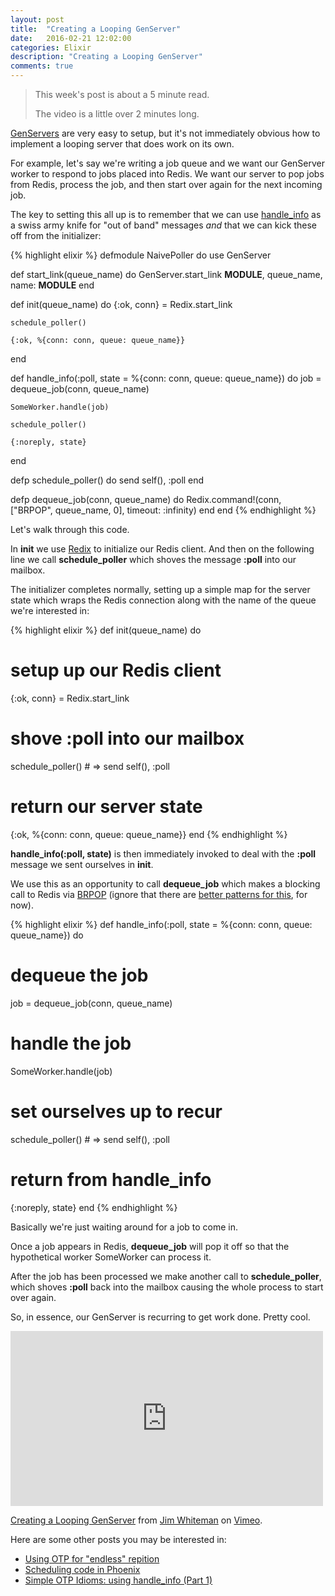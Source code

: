 ```yaml
---
layout: post
title:  "Creating a Looping GenServer"
date:   2016-02-21 12:02:00
categories: Elixir
description: "Creating a Looping GenServer"
comments: true
---
```


> This week's post is about a 5 minute read.
>
>  The video is a little over 2 minutes long.

<a href="http://elixir-lang.org/docs/v1.1/elixir/GenServer.html">GenServers</a> are very easy to setup, but it's not immediately obvious how to implement
a looping server that does work on its own.

For example, let's say we're writing a job queue and we want our GenServer worker to respond to jobs placed into Redis. We want our server to pop jobs from Redis,
process the job, and then start over again for the next incoming job.

The key to setting this all up is to remember that we can use <a href="http://blog.lucidsimple.com/2016/02/07/simple-OTP-idioms-using-handle-info-part-1.html">handle_info</a>
as a swiss army knife for "out of band" messages _and_ that we can kick these off from the initializer:

{% highlight elixir %}
defmodule NaivePoller do
  use GenServer

  def start_link(queue_name) do
    GenServer.start_link __MODULE__, queue_name, name: __MODULE__
  end

  def init(queue_name) do
    {:ok, conn} = Redix.start_link

    schedule_poller()

    {:ok, %{conn: conn, queue: queue_name}}
  end

  def handle_info(:poll, state = %{conn: conn, queue: queue_name}) do
    job = dequeue_job(conn, queue_name)

    SomeWorker.handle(job)

    schedule_poller()

    {:noreply, state}
  end

  defp schedule_poller() do
    send self(), :poll
  end

  defp dequeue_job(conn, queue_name) do
    Redix.command!(conn, ["BRPOP", queue_name, 0], timeout: :infinity)
  end
end
{% endhighlight %}

Let's walk through this code.

In **init** we use <a href="https://github.com/whatyouhide/redix">Redix</a> to initialize our Redis client. And then on the following line we call **schedule_poller** which
shoves the message **:poll** into our mailbox.

The initializer completes normally, setting up a simple map for the server state which wraps the Redis connection along with the name of the queue we're interested in:

{% highlight elixir %}
def init(queue_name) do
  # setup up our Redis client
  {:ok, conn} = Redix.start_link

  # shove :poll into our mailbox
  schedule_poller() # => send self(), :poll

  # return our server state
  {:ok, %{conn: conn, queue: queue_name}}
end
{% endhighlight %}

**handle_info(:poll, state)** is then immediately invoked to deal with the **:poll** message we sent ourselves in **init**.

We use this as an opportunity to call **dequeue_job** which makes a blocking call to Redis via <a href="http://redis.io/commands/brpop">BRPOP</a> (ignore that there are <a href="http://redis.io/commands/BRPOPLPUSH#pattern-reliable-queue">better patterns for this</a>, for now).

{% highlight elixir %}
def handle_info(:poll, state = %{conn: conn, queue: queue_name}) do
  # dequeue the job
  job = dequeue_job(conn, queue_name)

  # handle the job
  SomeWorker.handle(job)

  # set ourselves up to recur
  schedule_poller() # => send self(), :poll

  # return from handle_info
  {:noreply, state}
end
{% endhighlight %}

Basically we're just waiting around for a job to come in.

Once a job appears in Redis, **dequeue_job** will pop it off so that the hypothetical worker SomeWorker can process it.

After the job has been processed we make another call to **schedule_poller**, which shoves **:poll** back into the mailbox causing the whole process to start over again.

So, in essence, our GenServer is recurring to get work done. Pretty cool.

<iframe src="https://player.vimeo.com/video/156190332" width="500" height="280" frameborder="0" webkitallowfullscreen mozallowfullscreen allowfullscreen></iframe>
<p><a href="https://vimeo.com/156190332">Creating a Looping GenServer</a> from <a href="https://vimeo.com/user29282688">Jim Whiteman</a> on <a href="https://vimeo.com">Vimeo</a>.</p>

Here are some other posts you may be interested in:

- <a href="http://stackoverflow.com/questions/30568806/which-otp-behavior-should-i-use-for-an-endless-repetition-of-tasks/30570202#30570202">Using OTP for "endless" repition</a>
- <a href="http://stackoverflow.com/questions/32085258/how-to-run-some-code-every-few-hours-in-phoenix-framework/32097971#32097971">Scheduling code in Phoenix</a>
- <a href="http://blog.lucidsimple.com/2016/02/07/simple-OTP-idioms-using-handle-info-part-1.html">Simple OTP Idioms: using handle_info (Part 1)</a>
